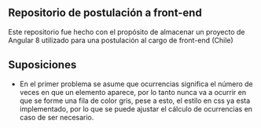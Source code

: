 ## Repositorio de postulación a front-end

Este repositorio fue hecho con el propósito de almacenar un proyecto de Angular 8 utilizado para una postulación al cargo de front-end (Chile)


## Suposiciones

* En el primer problema se asume que ocurrencias significa el número de veces en que un elemento aparece, por lo tanto nunca va a ocurrir en que se forme una fila de color gris, pese a esto, el estilo en css ya esta implementado, por lo que se puede ajustar el cálculo de ocurrencias en caso de ser necesario.
